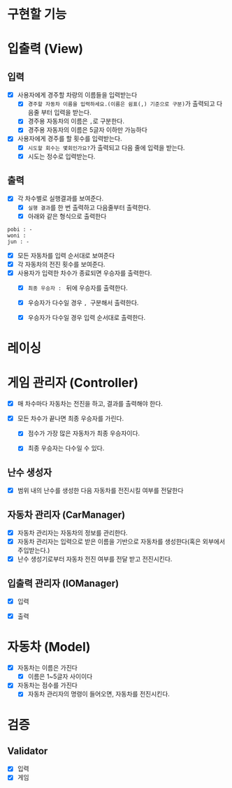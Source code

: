 # 구현할 기능

# 입출력 (View)

## 입력

- [x] 사용자에게 경주할 차량의 이름들을 입력받는다
  - [x] `경주할 자동차 이름을 입력하세요.(이름은 쉼표(,) 기준으로 구분)`가 출력되고 다음줄 부터 입력을 받는다.
  - [x] 경주용 자동차의 이름은 `,`로 구분한다.
  - [x] 경주용 자동자의 이름은 5글자 이하만 가능하다
- [x] 사용자에게 경주를 할 횟수를 입력받는다.
  - [x] `시도할 회수는 몇회인가요?`가 출력되고 다음 줄에 입력을 받는다. 
  - [x] 시도는 정수로 입력받는다.

## 출력

- [x] 각 차수별로 실행결과를 보여준다.
  - [x] `실행 결과`를 한 번 출력하고 다음줄부터 출력한다.
  - [x] 아래와 같은 형식으로 출력한다
```
pobi : -
woni : 
jun : -

```
  - [x] 모든 자동차를 입력 순서대로 보여준다
  - [x] 각 자동차의 전진 횟수를 보여준다.
- [x] 사용자가 입력한 차수가 종료되면 우승자를 출력한다.
  - [x] `최종 우승자 : ` 뒤에 우승자를 출력한다.
  - [x] 우승자가 다수일 경우 `, `구분해서 출력한다.
  - [x] 우승자가 다수일 경우 입력 순서대로 출력한다.


# 레이싱

# 게임 관리자 (Controller)


- [x] 매 차수마다 자동차는 전진을 하고, 결과를 출력해야 한다.


- [x] 모든 차수가 끝나면 최종 우승자를 가린다.
  - [x] 점수가 가장 많은 자동차가 최종 우승자이다.
  - [x] 최종 우승자는 다수일 수 있다. 


## 난수 생성자
- [x] 범위 내의 난수를 생성한 다음 자동차를 전진시킬 여부를 전달한다

## 자동차 관리자 (CarManager)

- [x] 자동차 관리자는 자동차의 정보를 관리한다.
- [x] 자동차 관리자는 입력으로 받은 이름을 기반으로 자동차를 생성한다(혹은 외부에서 주입받는다.)
- [x] 난수 생성기로부터 자동차 전진 여부를 전달 받고 전진시킨다.

## 입출력 관리자 (IOManager)

- [x] 입력
- [x] 출력


# 자동차 (Model)

- [x] 자동차는 이름은 가진다
  - [x] 이름은 1~5글자 사이이다
- [x] 자동차는 점수를 가진다
  - [x] 자동차 관리자의 명령이 들어오면, 자동차를 전진시킨다.

# 검증

## Validator

- [x] 입력
- [x] 게임